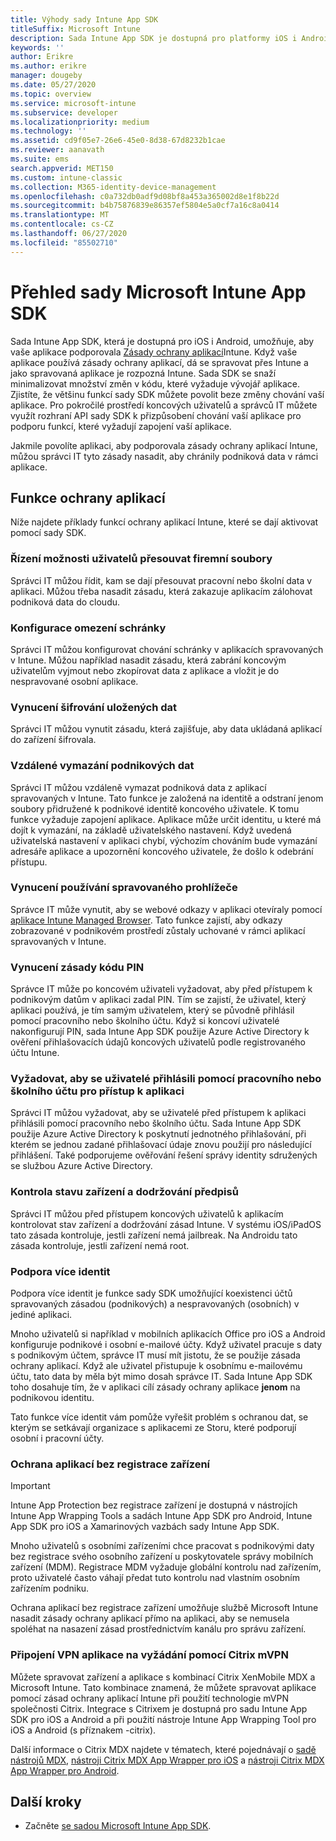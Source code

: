 ```yaml
---
title: Výhody sady Intune App SDK
titleSuffix: Microsoft Intune
description: Sada Intune App SDK je dostupná pro platformy iOS i Android a umožňuje povolit funkce správy mobilních aplikací v Microsoft Intune.
keywords: ''
author: Erikre
ms.author: erikre
manager: dougeby
ms.date: 05/27/2020
ms.topic: overview
ms.service: microsoft-intune
ms.subservice: developer
ms.localizationpriority: medium
ms.technology: ''
ms.assetid: cd9f05e7-26e6-45e0-8d38-67d8232b1cae
ms.reviewer: aanavath
ms.suite: ems
search.appverid: MET150
ms.custom: intune-classic
ms.collection: M365-identity-device-management
ms.openlocfilehash: c0a732db0adf9d08bf8a453a365002d8e1f8b22d
ms.sourcegitcommit: b4b75876839e86357ef5804e5a0cf7a16c8a0414
ms.translationtype: MT
ms.contentlocale: cs-CZ
ms.lasthandoff: 06/27/2020
ms.locfileid: "85502710"
---
```

# <a name="microsoft-intune-app-sdk-overview"></a>Přehled sady Microsoft Intune App SDK
Sada Intune App SDK, která je dostupná pro iOS i Android, umožňuje, aby vaše aplikace podporovala [Zásady ochrany aplikací](../apps/app-protection-policy.md)Intune. Když vaše aplikace používá zásady ochrany aplikací, dá se spravovat přes Intune a jako spravovaná aplikace je rozpozná Intune. Sada SDK se snaží minimalizovat množství změn v kódu, které vyžaduje vývojář aplikace. Zjistíte, že většinu funkcí sady SDK můžete povolit beze změny chování vaší aplikace. Pro pokročilé prostředí koncových uživatelů a správců IT můžete využít rozhraní API sady SDK k přizpůsobení chování vaší aplikace pro podporu funkcí, které vyžadují zapojení vaší aplikace.

Jakmile povolíte aplikaci, aby podporovala zásady ochrany aplikací Intune, můžou správci IT tyto zásady nasadit, aby chránily podniková data v rámci aplikace.

## <a name="app-protection-features"></a>Funkce ochrany aplikací

Níže najdete příklady funkcí ochrany aplikací Intune, které se dají aktivovat pomocí sady SDK.

### <a name="control-users-ability-to-move-corporate-files"></a>Řízení možnosti uživatelů přesouvat firemní soubory
Správci IT můžou řídit, kam se dají přesouvat pracovní nebo školní data v aplikaci. Můžou třeba nasadit zásadu, která zakazuje aplikacím zálohovat podniková data do cloudu.

### <a name="configure-clipboard-restrictions"></a>Konfigurace omezení schránky
Správci IT můžou konfigurovat chování schránky v aplikacích spravovaných v Intune. Můžou například nasadit zásadu, která zabrání koncovým uživatelům vyjmout nebo zkopírovat data z aplikace a vložit je do nespravované osobní aplikace.

### <a name="enforce-encryption-on-saved-data"></a>Vynucení šifrování uložených dat
Správci IT můžou vynutit zásadu, která zajišťuje, aby data ukládaná aplikací do zařízení šifrovala.

### <a name="remotely-wipe-corporate-data"></a>Vzdálené vymazání podnikových dat
Správci IT můžou vzdáleně vymazat podniková data z aplikací spravovaných v Intune. Tato funkce je založená na identitě a odstraní jenom soubory přidružené k podnikové identitě koncového uživatele. K tomu funkce vyžaduje zapojení aplikace. Aplikace může určit identitu, u které má dojít k vymazání, na základě uživatelského nastavení. Když uvedená uživatelská nastavení v aplikaci chybí, výchozím chováním bude vymazání adresáře aplikace a upozornění koncového uživatele, že došlo k odebrání přístupu.

### <a name="enforce-the-use-of-a-managed-browser"></a>Vynucení používání spravovaného prohlížeče
Správce IT může vynutit, aby se webové odkazy v aplikaci otevíraly pomocí [aplikace Intune Managed Browser](../apps/manage-microsoft-edge.md). Tato funkce zajistí, aby odkazy zobrazované v podnikovém prostředí zůstaly uchované v rámci aplikací spravovaných v Intune.

### <a name="enforce-a-pin-policy"></a>Vynucení zásady kódu PIN
Správce IT může po koncovém uživateli vyžadovat, aby před přístupem k podnikovým datům v aplikaci zadal PIN. Tím se zajistí, že uživatel, který aplikaci používá, je tím samým uživatelem, který se původně přihlásil pomocí pracovního nebo školního účtu. Když si koncoví uživatelé nakonfigurují PIN, sada Intune App SDK použije Azure Active Directory k ověření přihlašovacích údajů koncových uživatelů podle registrovaného účtu Intune.

### <a name="require-users-to-sign-in-with-a-work-or-school-account-for-app-access"></a>Vyžadovat, aby se uživatelé přihlásili pomocí pracovního nebo školního účtu pro přístup k aplikaci
Správci IT můžou vyžadovat, aby se uživatelé před přístupem k aplikaci přihlásili pomocí pracovního nebo školního účtu. Sada Intune App SDK použije Azure Active Directory k poskytnutí jednotného přihlašování, při kterém se jednou zadané přihlašovací údaje znovu použijí pro následující přihlášení. Také podporujeme ověřování řešení správy identity sdružených se službou Azure Active Directory.

### <a name="check-device-health-and-compliance"></a>Kontrola stavu zařízení a dodržování předpisů
Správci IT můžou před přístupem koncových uživatelů k aplikacím kontrolovat stav zařízení a dodržování zásad Intune. V systému iOS/iPadOS tato zásada kontroluje, jestli zařízení nemá jailbreak. Na Androidu tato zásada kontroluje, jestli zařízení nemá root.

### <a name="support-multi-identity"></a>Podpora více identit
Podpora více identit je funkce sady SDK umožňující koexistenci účtů spravovaných zásadou (podnikových) a nespravovaných (osobních) v jediné aplikaci.

Mnoho uživatelů si například v mobilních aplikacích Office pro iOS a Android konfiguruje podnikové i osobní e-mailové účty. Když uživatel pracuje s daty s podnikovým účtem, správce IT musí mít jistotu, že se použije zásada ochrany aplikací. Když ale uživatel přistupuje k osobnímu e-mailovému účtu, tato data by měla být mimo dosah správce IT. Sada Intune App SDK toho dosahuje tím, že v aplikaci cílí zásady ochrany aplikace **jenom** na podnikovou identitu.

Tato funkce více identit vám pomůže vyřešit problém s ochranou dat, se kterým se setkávají organizace s aplikacemi ze Storu, které podporují osobní i pracovní účty.
 
### <a name="app-protection-without-device-enrollment"></a>Ochrana aplikací bez registrace zařízení

>[!IMPORTANT]
>Intune App Protection bez registrace zařízení je dostupná v nástrojích Intune App Wrapping Tools a sadách Intune App SDK pro Android, Intune App SDK pro iOS a Xamarinových vazbách sady Intune App SDK.

Mnoho uživatelů s osobními zařízeními chce pracovat s podnikovými daty bez registrace svého osobního zařízení u poskytovatele správy mobilních zařízení (MDM). Registrace MDM vyžaduje globální kontrolu nad zařízením, proto uživatelé často váhají předat tuto kontrolu nad vlastním osobním zařízením podniku.

Ochrana aplikací bez registrace zařízení umožňuje službě Microsoft Intune nasadit zásady ochrany aplikací přímo na aplikaci, aby se nemusela spoléhat na nasazení zásad prostřednictvím kanálu pro správu zařízení.

### <a name="on-demand-application-vpn-connections-with-citrix-mvpn"></a>Připojení VPN aplikace na vyžádání pomocí Citrix mVPN 
Můžete spravovat zařízení a aplikace s kombinací Citrix XenMobile MDX a Microsoft Intune. Tato kombinace znamená, že můžete spravovat aplikace pomocí zásad ochrany aplikací Intune při použití technologie mVPN společnosti Citrix. Integrace s Citrixem je dostupná pro sadu Intune App SDK pro iOS a Android a při použití nástroje Intune App Wrapping Tool pro iOS a Android (s příznakem -citrix).
 
Další informace o Citrix MDX najdete v tématech, které pojednávají o [sadě nástrojů MDX](https://docs.citrix.com/en-us/mdx-toolkit/10/about-mdx-toolkit.html), [nástroji Citrix MDX App Wrapper pro iOS](https://docs.citrix.com/en-us/mdx-toolkit/10/xmob-mdx-kit-app-wrap-ios.html) a [nástroji Citrix MDX App Wrapper pro Android](https://docs.citrix.com/en-us/mdx-toolkit/10/xmob-mdx-kit-app-wrap-android.html).

## <a name="next-steps"></a>Další kroky

- Začněte [se sadou Microsoft Intune App SDK](app-sdk-get-started.md).
